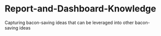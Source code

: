 # Report-and-Dashboard-Knowledge
Capturing bacon-saving ideas that can be leveraged into other bacon-saving ideas
